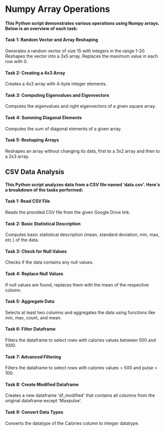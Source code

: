 # Numpy Array Operations
#### This Python script demonstrates various operations using Numpy arrays. Below is an overview of each task:

#### Task 1: Random Vector and Array Reshaping
  Generates a random vector of size 15 with integers in the range 1-20.
  Reshapes the vector into a 3x5 array.
  Replaces the maximum value in each row with 0.
#### Task 2: Creating a 4x3 Array
  Creates a 4x3 array with 4-byte integer elements.
#### Task 3: Computing Eigenvalues and Eigenvectors
  Computes the eigenvalues and right eigenvectors of a given square array.
#### Task 4: Summing Diagonal Elements
  Computes the sum of diagonal elements of a given array.
#### Task 5: Reshaping Arrays
  Reshapes an array without changing its data, first to a 3x2 array and then to a 2x3 array.

## CSV Data Analysis
#### This Python script analyzes data from a CSV file named 'data.csv'. Here's a breakdown of the tasks performed:

#### Task 1: Read CSV File
  Reads the provided CSV file from the given Google Drive link.
#### Task 2: Basic Statistical Description
  Computes basic statistical description (mean, standard deviation, min, max, etc.) of the data.
#### Task 3: Check for Null Values
  Checks if the data contains any null values.
#### Task 4: Replace Null Values
  If null values are found, replaces them with the mean of the respective column.
#### Task 5: Aggregate Data
  Selects at least two columns and aggregates the data using functions like min, max, count, and mean.
#### Task 6: Filter Dataframe
  Filters the dataframe to select rows with calories values between 500 and 1000.
#### Task 7: Advanced Filtering
  Filters the dataframe to select rows with calories values > 500 and pulse < 100.
#### Task 8: Create Modified Dataframe
  Creates a new dataframe 'df_modified' that contains all columns from the original dataframe except 'Maxpulse'.
#### Task 9: Convert Data Types
  Converts the datatype of the Calories column to integer datatype.
